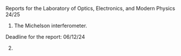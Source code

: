 Reports for the Laboratory of Optics, Electronics, and Modern Physics 24/25

1. The Michelson interferometer.

Deadline for the report: 06/12/24

2.
